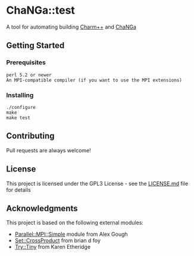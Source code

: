 # ChaNGa::test

A tool for automating building [Charm++](http://charm.cs.illinois.edu/) and [ChaNGa](http://faculty.washington.edu/trq/hpcc/)

## Getting Started

### Prerequisites

	perl 5.2 or newer
	An MPI-compatible compiler (if you want to use the MPI extensions)

### Installing

	./configure
	make
	make test

## Contributing

Pull requests are always welcome!

## License

This project is licensed under the GPL3 License - see the [LICENSE.md](LICENSE.md) file for details

## Acknowledgments

This project is based on the following external modules:

* [Parallel::MPI::Simple](https://metacpan.org/pod/Parallel::MPI::Simple) module from Alex Gough
* [Set::CrossProduct](https://metacpan.org/pod/Set::CrossProduct) from brian d foy
* [Try::Tiny](https://metacpan.org/pod/Try::Tiny) from Karen Etheridge
